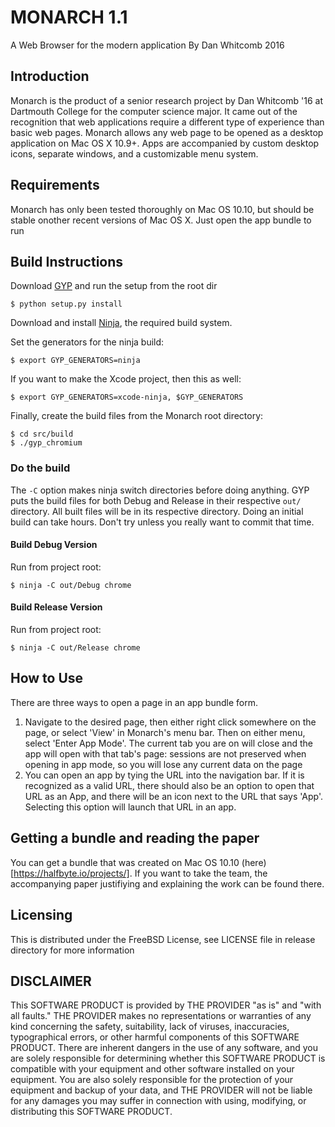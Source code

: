 # MONARCH 1.1
A Web Browser for the modern application
By Dan Whitcomb 2016

## Introduction
Monarch is the product of a senior research project by 
Dan Whitcomb '16 at Dartmouth College for the computer science major. 
It came out of the recognition that web applications require 
a different type of experience than basic web pages. 
Monarch allows any web page to be opened as a desktop application
on Mac OS X 10.9+. Apps are accompanied by custom desktop icons, 
separate windows, and a customizable menu system. 

## Requirements
Monarch has only been tested thoroughly on Mac OS 10.10,
but should be stable onother recent versions of Mac OS X. Just open the app bundle to run

## Build Instructions
Download [GYP](https://gyp.gsrc.io/) and run the setup from the root dir
    
    $ python setup.py install


Download and install [Ninja](https://www.google.com/search?q=ninja&oq=ninja&aqs=chrome..69i57j69i60l3j69i59j69i61.775j0j1&sourceid=chrome&ie=UTF-8#q=Ninja+build), the required build system.


Set the generators for the ninja build:

    $ export GYP_GENERATORS=ninja

If you want to make the Xcode project, then this as well:

    $ export GYP_GENERATORS=xcode-ninja, $GYP_GENERATORS

Finally, create the build files from the Monarch root directory:

    $ cd src/build
    $ ./gyp_chromium
    
### Do the build
The `-C` option makes ninja switch directories before doing anything. GYP puts the build files for both Debug and Release in their respective `out/` directory. All built files will be in its respective directory. Doing an initial build can take hours. Don't try unless you really want to commit that time.

#### Build Debug Version
Run from project root:

    $ ninja -C out/Debug chrome

#### Build Release Version
Run from project root:

    $ ninja -C out/Release chrome


## How to Use
There are three ways to open a page in an app bundle form.
1. Navigate to the desired page, then either right click somewhere on the page, or select 'View' 
in Monarch's menu bar. Then on either menu, select 'Enter App Mode'. The current tab you are on 
will close and the app will open with that tab's page: sessions are not preserved when opening in
app mode, so you will lose any current data on the page
2. You can open an app by tying the URL into the navigation bar. If it is recognized as a valid URL, 
there should also be an option to open that URL as an App, and there will be an icon next to the URL
that says 'App'. Selecting this option will launch that URL in an app.

## Getting a bundle and reading the paper
You can get a bundle that was created on Mac OS 10.10 (here)[https://halfbyte.io/projects/]. If you want to take the team, the accompanying paper justifiying and explaining the work can be found there.

## Licensing
This is distributed under the FreeBSD License, see LICENSE file in release directory for more information

## DISCLAIMER
This SOFTWARE PRODUCT is provided by THE PROVIDER "as is" and "with all faults." THE PROVIDER makes no representations or warranties of any kind concerning the safety, suitability, lack of viruses, inaccuracies, typographical errors, or other harmful components of this SOFTWARE PRODUCT. There are inherent dangers in the use of any software, and you are solely responsible for determining whether this SOFTWARE PRODUCT is compatible with your equipment and other software installed on your equipment. You are also solely responsible for the protection of your equipment and backup of your data, and THE PROVIDER will not be liable for any damages you may suffer in connection with using, modifying, or distributing this SOFTWARE PRODUCT.


